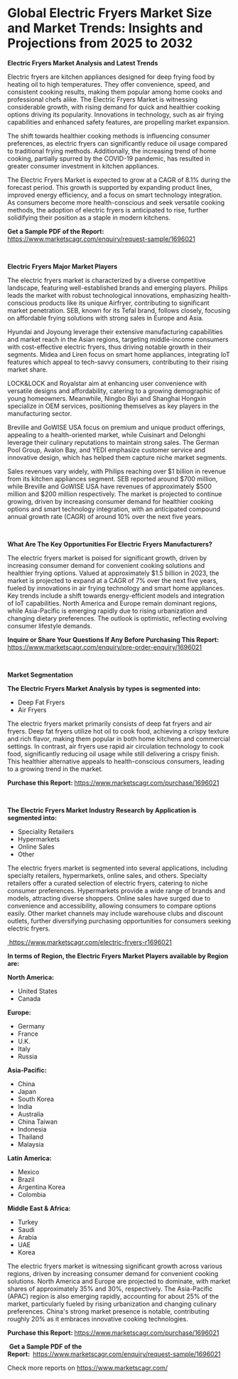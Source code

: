 <p><h1>Global Electric Fryers Market Size and Market Trends: Insights and Projections from 2025 to 2032</h1></p><p><strong>Electric Fryers Market Analysis and Latest Trends</strong></p>
<p><p>Electric fryers are kitchen appliances designed for deep frying food by heating oil to high temperatures. They offer convenience, speed, and consistent cooking results, making them popular among home cooks and professional chefs alike. The Electric Fryers Market is witnessing considerable growth, with rising demand for quick and healthier cooking options driving its popularity. Innovations in technology, such as air frying capabilities and enhanced safety features, are propelling market expansion. </p><p>The shift towards healthier cooking methods is influencing consumer preferences, as electric fryers can significantly reduce oil usage compared to traditional frying methods. Additionally, the increasing trend of home cooking, partially spurred by the COVID-19 pandemic, has resulted in greater consumer investment in kitchen appliances. </p><p>The Electric Fryers Market is expected to grow at a CAGR of 8.1% during the forecast period. This growth is supported by expanding product lines, improved energy efficiency, and a focus on smart technology integration. As consumers become more health-conscious and seek versatile cooking methods, the adoption of electric fryers is anticipated to rise, further solidifying their position as a staple in modern kitchens.</p></p>
<p><strong>Get a Sample PDF of the Report:&nbsp;</strong> <a href="https://www.marketscagr.com/enquiry/request-sample/1696021?utm_campaign=3018&utm_medium=2&utm_source=Github&utm_content=ia&utm_term=11042025&utm_id=electric-fryers">https://www.marketscagr.com/enquiry/request-sample/1696021</a></p>
<p>&nbsp;</p>
<p><strong>Electric Fryers Major Market Players</strong></p>
<p><p>The electric fryers market is characterized by a diverse competitive landscape, featuring well-established brands and emerging players. Philips leads the market with robust technological innovations, emphasizing health-conscious products like its unique Airfryer, contributing to significant market penetration. SEB, known for its Tefal brand, follows closely, focusing on affordable frying solutions with strong sales in Europe and Asia.</p><p>Hyundai and Joyoung leverage their extensive manufacturing capabilities and market reach in the Asian regions, targeting middle-income consumers with cost-effective electric fryers, thus driving notable growth in their segments. Midea and Liren focus on smart home appliances, integrating IoT features which appeal to tech-savvy consumers, contributing to their rising market share.</p><p>LOCK&LOCK and Royalstar aim at enhancing user convenience with versatile designs and affordability, catering to a growing demographic of young homeowners. Meanwhile, Ningbo Biyi and Shanghai Hongxin specialize in OEM services, positioning themselves as key players in the manufacturing sector.</p><p>Breville and GoWISE USA focus on premium and unique product offerings, appealing to a health-oriented market, while Cuisinart and Delonghi leverage their culinary reputations to maintain strong sales. The German Pool Group, Avalon Bay, and YEDI emphasize customer service and innovative design, which has helped them capture niche market segments.</p><p>Sales revenues vary widely, with Philips reaching over $1 billion in revenue from its kitchen appliances segment. SEB reported around $700 million, while Breville and GoWISE USA have revenues of approximately $500 million and $200 million respectively. The market is projected to continue growing, driven by increasing consumer demand for healthier cooking options and smart technology integration, with an anticipated compound annual growth rate (CAGR) of around 10% over the next five years.</p></p>
<p>&nbsp;</p>
<p><strong>What Are The Key Opportunities For Electric Fryers Manufacturers?</strong></p>
<p><p>The electric fryers market is poised for significant growth, driven by increasing consumer demand for convenient cooking solutions and healthier frying options. Valued at approximately $1.5 billion in 2023, the market is projected to expand at a CAGR of 7% over the next five years, fueled by innovations in air frying technology and smart home appliances. Key trends include a shift towards energy-efficient models and integration of IoT capabilities. North America and Europe remain dominant regions, while Asia-Pacific is emerging rapidly due to rising urbanization and changing dietary preferences. The outlook is optimistic, reflecting evolving consumer lifestyle demands.</p></p>
<p><strong>Inquire or Share Your Questions If Any Before Purchasing This Report:</strong> <a href="https://www.marketscagr.com/enquiry/pre-order-enquiry/1696021?utm_campaign=3018&utm_medium=2&utm_source=Github&utm_content=ia&utm_term=11042025&utm_id=electric-fryers">https://www.marketscagr.com/enquiry/pre-order-enquiry/1696021</a></p>
<p>&nbsp;</p>
<p><strong>Market Segmentation</strong></p>
<p><strong>The Electric Fryers Market Analysis by types is segmented into:</strong></p>
<p><ul><li>Deep Fat Fryers</li><li>Air Fryers</li></ul></p>
<p><p>The electric fryers market primarily consists of deep fat fryers and air fryers. Deep fat fryers utilize hot oil to cook food, achieving a crispy texture and rich flavor, making them popular in both home kitchens and commercial settings. In contrast, air fryers use rapid air circulation technology to cook food, significantly reducing oil usage while still delivering a crispy finish. This healthier alternative appeals to health-conscious consumers, leading to a growing trend in the market.</p></p>
<p><strong>Purchase this Report:&nbsp;</strong><a href="https://www.marketscagr.com/purchase/1696021?utm_campaign=3018&utm_medium=2&utm_source=Github&utm_content=ia&utm_term=11042025&utm_id=electric-fryers">https://www.marketscagr.com/purchase/1696021</a></p>
<p>&nbsp;</p>
<p><strong>The Electric Fryers Market Industry Research by Application is segmented into:</strong></p>
<p><ul><li>Speciality Retailers</li><li>Hypermarkets</li><li>Online Sales</li><li>Other</li></ul></p>
<p><p>The electric fryers market is segmented into several applications, including specialty retailers, hypermarkets, online sales, and others. Specialty retailers offer a curated selection of electric fryers, catering to niche consumer preferences. Hypermarkets provide a wide range of brands and models, attracting diverse shoppers. Online sales have surged due to convenience and accessibility, allowing consumers to compare options easily. Other market channels may include warehouse clubs and discount outlets, further diversifying purchasing opportunities for consumers seeking electric fryers.</p></p>
<p><a href="https://www.marketscagr.com/electric-fryers-r1696021?utm_campaign=3018&utm_medium=2&utm_source=Github&utm_content=ia&utm_term=11042025&utm_id=electric-fryers">&nbsp;https://www.marketscagr.com/electric-fryers-r1696021</a></p>
<p><strong>In terms of Region, the Electric Fryers Market Players available by Region are:</strong></p>
<p>
    <p> <strong> North America: </strong>
        <ul>
            <li>United States</li>
            <li>Canada</li>
        </ul>
        </p> 
    <p> <strong> Europe: </strong>
        <ul>
            <li>Germany</li>
            <li>France</li>
            <li>U.K.</li>
            <li>Italy</li>
            <li>Russia</li>
        </ul>
        </p> 
    <p> <strong> Asia-Pacific: </strong>
        <ul>
            <li>China</li>
            <li>Japan</li>
            <li>South Korea</li>
            <li>India</li>
            <li>Australia</li>
            <li>China Taiwan</li>
            <li>Indonesia</li>
            <li>Thailand</li>
            <li>Malaysia</li>
        </ul>
        </p> 
    <p> <strong> Latin America: </strong>
        <ul>
            <li>Mexico</li>
            <li>Brazil</li>
            <li>Argentina Korea</li>
            <li>Colombia</li>
        </ul>
        </p> 
    <p> <strong> Middle East & Africa: </strong>
        <ul>
            <li>Turkey</li>
            <li>Saudi</li>
            <li>Arabia</li>
            <li>UAE</li>
            <li>Korea</li>
        </ul>
    </p>
    </p>
<p><p>The electric fryers market is witnessing significant growth across various regions, driven by increasing consumer demand for convenient cooking solutions. North America and Europe are projected to dominate, with market shares of approximately 35% and 30%, respectively. The Asia-Pacific (APAC) region is also emerging rapidly, accounting for about 25% of the market, particularly fueled by rising urbanization and changing culinary preferences. China's strong market presence is notable, contributing roughly 20% as it embraces innovative cooking technologies.</p></p>
<p><strong>Purchase this Report: </strong><a href="https://www.marketscagr.com/purchase/1696021?utm_campaign=3018&utm_medium=2&utm_source=Github&utm_content=ia&utm_term=11042025&utm_id=electric-fryers">https://www.marketscagr.com/purchase/1696021</a></p>
<p>&nbsp;<strong>Get a Sample PDF of the Report:&nbsp;&nbsp;</strong><a href="https://www.marketscagr.com/enquiry/request-sample/1696021?utm_campaign=3018&utm_medium=2&utm_source=Github&utm_content=ia&utm_term=11042025&utm_id=electric-fryers">https://www.marketscagr.com/enquiry/request-sample/1696021</a></p>
<p><strong></strong></p>
<p>Check more reports on <a href="https://www.marketscagr.com/?utm_campaign=3018&utm_medium=2&utm_source=Github&utm_content=ia&utm_term=11042025&utm_id=electric-fryers">https://www.marketscagr.com/</a></p>